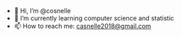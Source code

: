 - 👋 Hi, I’m @cosnelle
- 🌱 I’m currently learning computer science and statistic
- 📫 How to reach me: casnelle2018@gmail.com

<!---
cosnelle/cosnelle is a ✨ special ✨ repository because its `README.md` (this file) appears on your GitHub profile.
You can click the Preview link to take a look at your changes.
--->
